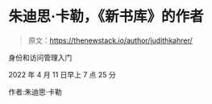 # 朱迪思·卡勒，《新书库》的作者

> 原文：<https://thenewstack.io/author/judithkahrer/>

身份和访问管理入门

2022 年 4 月 11 日早上 7 点 25 分

作者:朱迪思·卡勒